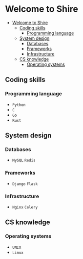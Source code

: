 # Welcome to Shire

<!-- TOC -->

- [Welcome to Shire](#welcome-to-shire)
    - [Coding skills](#coding-skills)
        - [Programming language](#programming-language)
    - [System design](#system-design)
        - [Databases](#databases)
        - [Frameworks](#frameworks)
        - [Infrastructure](#infrastructure)
    - [CS knowledge](#cs-knowledge)
        - [Operating systems](#operating-systems)

<!-- /TOC -->

## Coding skills

### Programming language

- `Python`
- `C`
- `Go`
- `Rust`

## System design

### Databases

- `MySQL` `Redis`

### Frameworks

- `Django` `Flask`

### Infrastructure

- `Nginx` `Celery`

## CS knowledge

### Operating systems

- `UNIX`
- `Linux`
